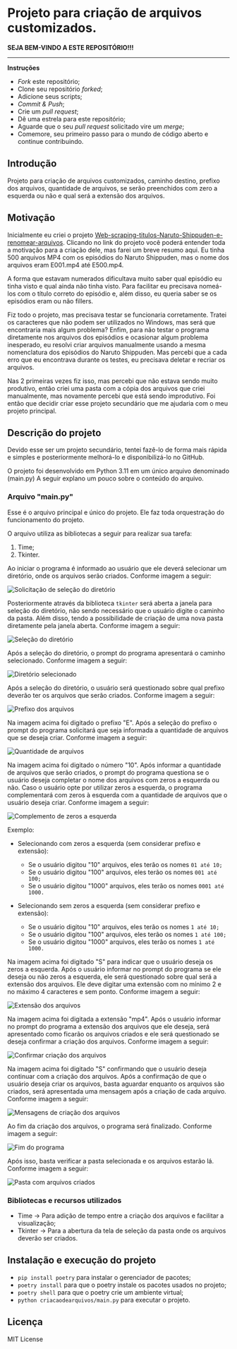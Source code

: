 # Projeto para criação de arquivos customizados.


**SEJA BEM-VINDO A ESTE REPOSITÓRIO!!!**

-------------

**Instruções**

 - *Fork* este repositório;
 - Clone seu repositório *forked*;
 - Adicione seus scripts;
 - *Commit & Push*;
 - Crie um *pull request*;
 - Dê uma estrela para este repositório;
 - Aguarde que o seu *pull request* solicitado vire um *merge*;
 - Comemore, seu primeiro passo para o mundo de código aberto e continue contribuindo.

## Introdução

Projeto para criação de arquivos customizados, caminho destino, prefixo dos arquivos, quantidade de arquivos, se serão 
preenchidos com zero a esquerda ou não e qual será a extensão dos arquivos.

## Motivação

Inicialmente eu criei o projeto [Web-scraping-titulos-Naruto-Shippuden-e-renomear-arquivos](https://github.com/J-o-n-a-s/Web-scraping-titulos-Naruto-Shippuden-e-renomear-arquivos).
Clicando no link do projeto você poderá entender toda a motivação para a criação dele, mas farei um breve resumo aqui.
Eu tinha 500 arquivos MP4 com os episódios do Naruto Shippuden, mas o nome dos arquivos eram E001.mp4 até E500.mp4.

A forma que estavam numerados dificultava muito saber qual episódio eu tinha visto e qual ainda não tinha visto.
Para facilitar eu precisava nomeá-los com o título correto do episódio e, além disso, eu queria saber se os episódios 
eram ou não fillers.

Fiz todo o projeto, mas precisava testar se funcionaria corretamente. Tratei os caracteres que não podem ser utilizados 
no Windows, mas será que encontraria mais algum problema?
Enfim, para não testar o programa diretamente nos arquivos dos episódios e ocasionar algum problema inesperado, eu 
resolvi criar arquivos manualmente usando a mesma nomenclatura dos episódios do Naruto Shippuden.
Mas percebi que a cada erro que eu encontrava durante os testes, eu precisava deletar e recriar os arquivos.

Nas 2 primeiras vezes fiz isso, mas percebi que não estava sendo muito produtivo, então criei uma pasta com a cópia dos 
arquivos que criei manualmente, mas novamente percebi que está sendo improdutivo. Foi então que decidir criar esse 
projeto secundário que me ajudaria com o meu projeto principal.

## Descrição do projeto

Devido esse ser um projeto secundário, tentei fazê-lo de forma mais rápida e simples e posteriormente melhorá-lo e
disponibilizá-lo no GitHub.

O projeto foi desenvolvido em Python 3.11 em um único arquivo denominado (main.py) A seguir explano um pouco sobre o 
conteúdo do arquivo.

### Arquivo "main.py"

Esse é o arquivo principal e único do projeto. Ele faz toda orquestração do funcionamento do projeto.

O arquivo utiliza as bibliotecas a seguir para realizar sua tarefa:

1. Time;
2. Tkinter.

Ao iniciar o programa é informado ao usuário que ele deverá selecionar um diretório, onde os arquivos serão criados.
Conforme imagem a seguir:

![Solicitação de seleção do diretório](imgs/01_Solicitacao_selecao_diretorio.png)

Posteriormente através da biblioteca ```tkinter``` será aberta a janela para seleção do diretório, não sendo necessário
que o usuário digite o caminho da pasta. Além disso, tendo a possibilidade de criação de uma nova pasta diretamente pela
janela aberta. Conforme imagem a seguir:

![Seleção do diretório](imgs/02_Selecao_diretorio.png)

Após a seleção do diretório, o prompt do programa apresentará o caminho selecionado. Conforme imagem a seguir:

![Diretório selecionado](imgs/03_Diretorio_selecionado.png)

Após a seleção do diretório, o usuário será questionado sobre qual prefixo deverão ter os arquivos que serão criados.
Conforme imagem a seguir:

![Prefixo dos arquivos](imgs/04_Prefixo_arquivos.png)

Na imagem acima foi digitado o prefixo "E". Após a seleção do prefixo o prompt do programa solicitará que seja informada
a quantidade de arquivos que se deseja criar. Conforme imagem a seguir:

![Quantidade de arquivos](imgs/05_Quantidade_arquivos.png)

Na imagem acima foi digitado o número "10". Após informar a quantidade de arquivos que serão criados, o prompt do 
programa questiona se o usuário deseja completar o nome dos arquivos com zeros a esquerda ou não. Caso o usuário opte 
por utilizar zeros a esquerda, o programa complementará com zeros à esquerda com a quantidade de arquivos que o usuário
deseja criar. Conforme imagem a seguir:

![Complemento de zeros a esquerda](imgs/06_Complemento_zeros_esquerda.png)

Exemplo:
  - Selecionando com zeros a esquerda (sem considerar prefixo e extensão):
    - Se o usuário digitou "10" arquivos, eles terão os nomes ````01 até 10;````
    - Se o usuário digitou "100" arquivos, eles terão os nomes ````001 até 100;````
    - Se o usuário digitou "1000" arquivos, eles terão os nomes ````0001 até 1000.````


  - Selecionando sem zeros a esquerda (sem considerar prefixo e extensão):
    - Se o usuário digitou "10" arquivos, eles terão os nomes ````1 até 10;````
    - Se o usuário digitou "100" arquivos, eles terão os nomes ````1 até 100;````
    - Se o usuário digitou "1000" arquivos, eles terão os nomes ````1 até 1000.````

Na imagem acima foi digitado "S" para indicar que o usuário deseja os zeros a esquerda. Após o usuário informar no 
prompt do programa se ele deseja ou não zeros a esquerda, ele será questionado sobre qual será a extensão dos arquivos.
Ele deve digitar uma extensão com no mínimo 2 e no máximo 4 caracteres e sem ponto. Conforme imagem a seguir:

![Extensão dos arquivos](imgs/07_Extensao_arquivos.png)

Na imagem acima foi digitada a extensão "mp4". Após o usuário informar no prompt do programa a extensão dos arquivos que
ele deseja, será apresentado como ficarão os arquivos criados e ele será questionado se deseja confirmar a criação dos
arquivos. Conforme imagem a seguir:

![Confirmar criação dos arquivos](imgs/08_Confirmacao_criar_arquivos.png)

Na imagem acima foi digitado "S" confirmando que o usuário deseja continuar com a criação dos arquivos. Após a 
confirmação de que o usuário deseja criar os arquivos, basta aguardar enquanto os arquivos são criados, será 
apresentada uma mensagem após a criação de cada arquivo. Conforme imagem a seguir:

![Mensagens de criação dos arquivos](imgs/09_Arquivos_criados.png)

Ao fim da criação dos arquivos, o programa será finalizado. Conforme imagem a seguir:

![Fim do programa](imgs/10_Fim_programa.png)

Após isso, basta verificar a pasta selecionada e os arquivos estarão lá. Conforme imagem a seguir:

![Pasta com arquivos criados](imgs/11_Pasta_arquivos_criados.png)

### Bibliotecas e recursos utilizados

 - Time -> Para adição de tempo entre a criação dos arquivos e facilitar a visualização;
 - Tkinter -> Para a abertura da tela de seleção da pasta onde os arquivos deverão ser criados.

 ## Instalação e execução do projeto

 - `pip install poetry` para instalar o gerenciador de pacotes;
 - `poetry install` para que o poetry instale os pacotes usados no projeto;
 - `poetry shell` para que o poetry crie um ambiente virtual;
 - `python criacaodearquivos/main.py` para executar o projeto.

 ## Licença

 MIT License
 
